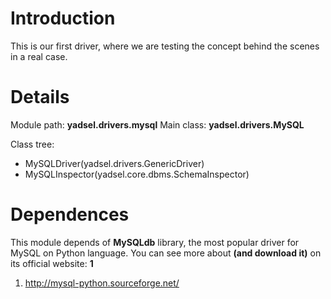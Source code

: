 # Introduction #

This is our first driver, where we are testing the concept behind the scenes in a real case.

# Details #

Module path: **yadsel.drivers.mysql**
Main class: **yadsel.drivers.MySQL**

Class tree:

  * MySQLDriver(yadsel.drivers.GenericDriver)
  * MySQLInspector(yadsel.core.dbms.SchemaInspector)

# Dependences #

This module depends of **MySQLdb** library, the most popular driver for MySQL on Python language. You can see more about **(and download it)** on its official website: **1**

  1. http://mysql-python.sourceforge.net/